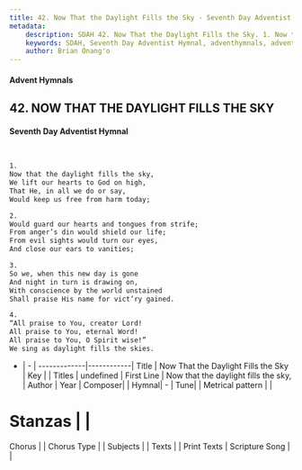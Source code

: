 ```yaml
---
title: 42. Now That the Daylight Fills the Sky - Seventh Day Adventist Hymnal
metadata:
    description: SDAH 42. Now That the Daylight Fills the Sky. 1. Now that the daylight fills the sky, We lift our hearts to God on high, That He, in all we do or say, Would keep us free from harm today;
    keywords: SDAH, Seventh Day Adventist Hymnal, adventhymnals, advent hymnals, Now That the Daylight Fills the Sky, Now that the daylight fills the sky, 
    author: Brian Onang'o
---
```


#### Advent Hymnals
## 42. NOW THAT THE DAYLIGHT FILLS THE SKY
#### Seventh Day Adventist Hymnal

```txt


1.
Now that the daylight fills the sky,
We lift our hearts to God on high,
That He, in all we do or say,
Would keep us free from harm today;

2.
Would guard our hearts and tongues from strife;
From anger’s din would shield our life;
From evil sights would turn our eyes,
And close our ears to vanities;

3.
So we, when this new day is gone
And night in turn is drawing on,
With conscience by the world unstained
Shall praise His name for vict’ry gained.

4.
“All praise to You, creator Lord!
All praise to You, eternal Word!
All praise to You, O Spirit wise!”
We sing as daylight fills the skies.


```

- |   -  |
-------------|------------|
Title | Now That the Daylight Fills the Sky |
Key |  |
Titles | undefined |
First Line | Now that the daylight fills the sky, |
Author | 
Year | 
Composer|  |
Hymnal|  - |
Tune|  |
Metrical pattern | |
# Stanzas |  |
Chorus |  |
Chorus Type |  |
Subjects |  |
Texts |  |
Print Texts | 
Scripture Song |  |
  
